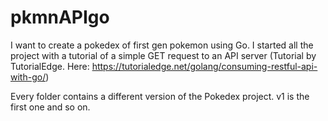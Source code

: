 # pkmnAPIgo

I want to create a pokedex of first gen pokemon using Go. I started all the project with a tutorial of a simple GET request to an API server (Tutorial by TutorialEdge. Here: https://tutorialedge.net/golang/consuming-restful-api-with-go/)

Every folder contains a different version of the Pokedex project. v1 is the first one and so on.


